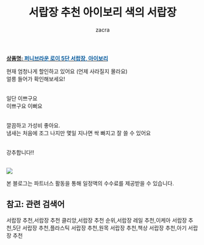 ﻿---
layout: post
title:  "서랍장 추천 아이보리 색의 서랍장"
author: zacra
categories: [ 아이템 ]
tags: [서랍장 추천,서랍장 추천 클리앙,서랍장 추천 순위,서랍장 레일 추천,이케아 서랍장 추천,5단 서랍장 추천,플라스틱 서랍장 추천,원목 서랍장 추천,책상 서랍장 추천,아기 서랍장 추천]
image: https://static.coupangcdn.com/image/vendor_inventory/images/2017/11/28/16/0/82a6d032-7007-4de5-ae00-a6e4fb93014c.jpg 
description: "쿠팡에서 서랍장 추천 관련 키워드로 가장 고객 선호도가 높은 제품이랍니다."
rating: 4.5
---

<a href="https://link.coupang.com/re/AFFSDP?lptag=AF8407795&pageKey=50243690&itemId=177038475&vendorItemId=3423148682&traceid=V0-153-ca682cdbcbd80322"><b>상품명: <font color='#01579B'>퍼니브라운 로이 5단 서랍장, 아이보리</font></b></a>

현재 엄청나게 할인하고 있어요 (언제 사라질지 몰라요) <br/>
얼릉 들어가 확인해보세요!<br/><br/>

일단 이쁘구요<br/>
이쁘구요 이뻐요<br/><br/>

깔끔하고 가성비 좋아요.<br/>
냄새는 처음에 조그 나지만 몇일 지나면 싹 빠지고 잘 쓸 수 있어요<br/><br/>

강추합니다!!<br/><br/>


<a href="https://link.coupang.com/re/AFFSDP?lptag=AF8407795&pageKey=50243690&itemId=177038475&vendorItemId=3423148682&traceid=V0-153-ca682cdbcbd80322"><img src="https://thumbnail7.coupangcdn.com/thumbnails/remote/q89/image/vendor_inventory/images/2017/11/28/17/4/82b540c3-46b7-4ec2-aa50-6130f54257be.jpg"></a> 

본 블로그는 파트너스 활동을 통해 일정액의 수수료를 제공받을 수 있습니다.

## 참고: 관련 검색어    
서랍장 추천,서랍장 추천 클리앙,서랍장 추천 순위,서랍장 레일 추천,이케아 서랍장 추천,5단 서랍장 추천,플라스틱 서랍장 추천,원목 서랍장 추천,책상 서랍장 추천,아기 서랍장 추천